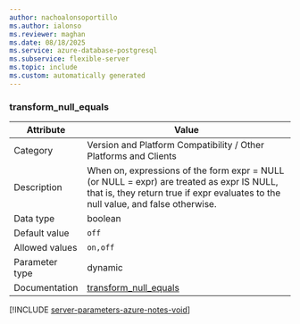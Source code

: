 ```yaml
---
author: nachoalonsoportillo
ms.author: ialonso
ms.reviewer: maghan
ms.date: 08/18/2025
ms.service: azure-database-postgresql
ms.subservice: flexible-server
ms.topic: include
ms.custom: automatically generated
---
```

### transform_null_equals

| Attribute | Value |
| --- | --- |
| Category | Version and Platform Compatibility / Other Platforms and Clients |
| Description | When on, expressions of the form expr = NULL (or NULL = expr) are treated as expr IS NULL, that is, they return true if expr evaluates to the null value, and false otherwise. |
| Data type | boolean |
| Default value | `off` |
| Allowed values | `on,off` |
| Parameter type | dynamic |
| Documentation | [transform_null_equals](https://www.postgresql.org/docs/11/runtime-config-compatible.html#GUC-TRANSFORM-NULL-EQUALS) |


[!INCLUDE [server-parameters-azure-notes-void](./server-parameters-azure-notes-void.md)]



